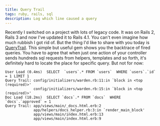 ```yaml
---
title: Query Trail
tags: ruby, rails, sql
description: Log which line caused a query
---
```


Recently I switched on a project with lots of legacy code. It was on Rails 2,
Rails 3 and now I've updated it to Rails 4.1. You can't even imagine how much
rubbish I got rid of. But the thing I'd like to share with you today is
[QueryTrail](https://github.com/route/query_trail). This simple but useful gem
shows you the backtrace of fired queries. You have to agree that when just one
action of your controller sends hundreds sql requests from helpers, templates
and so forth, it's definitely hard to locate the place for specific query. But
not for now:

```
User Load (0.4ms)  SELECT  `users`.* FROM `users`  WHERE `users`.`id` = 1 LIMIT 1
Query Trail: config/initializers/warden.rb:11:in `block in <top (required)>'
             config/initializers/warden.rb:15:in `block in <top (required)>'
Doc Load (18.2ms)  SELECT `docs`.* FROM `docs`  WHERE `docs`.`approved` = 1
Query Trail: app/views/main/_docs.html.erb:2
             app/helpers/docs_helper.rb:3:in `render_main_block'
             app/views/main/index.html.erb:13
             app/views/main/index.html.erb:9
```
